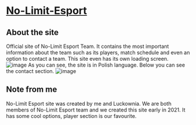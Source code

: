 # [No-Limit-Esport](https://freshuno.github.io/No-Limit-Esport/)
## About the site
Official site of No-Limit Esport Team. It contains the most important information about the team such as its players, match schedule and even an option to contact a team.  This site even has its own loading screen.
![image](https://user-images.githubusercontent.com/81330932/143687969-31a72b04-187e-4e36-8983-5d65efbc2350.png)
As you can see, the site is in Polish language. Below you can see the contact section.
![image](https://user-images.githubusercontent.com/81330932/143688021-c1cbd88c-b4c1-4202-a1b0-88776dc4f14c.png)
## Note from me
No-Limit Esport site was created by me and Luckownia. We are both members of No-Limit Esport team and we created this site early in 2021. It has some cool options, player section is our favourite.

